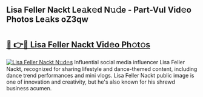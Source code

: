 ## Lisa Feller Nackt Le𝚊k𝚎d N𝚞𝚍e - Part-VuI Vid𝚎o Photos Le𝚊ks oZ3qw

# <h2><a href="http://fb00dc.evod.top/?m=Lisa+Feller+Nackt">🔗 👉🔴 Lisa Feller Nackt Vid𝚎o Ph𝚘t𝚘s</a></h2>

[![Lisa Feller Nackt N𝚞d𝚎s](https://i.imgur.com/8V9OHl7.gif)](http://fb00dc.evod.top/?m=Lisa+Feller+Nackt)
Influential social media influencer Lisa Feller Nackt, recognized for sharing lifestyle and dance-themed content, including dance trend performances and mini vlogs. Lisa Feller Nackt public image is one of innovation and creativity, but he's also known for his shrewd business acumen. 
